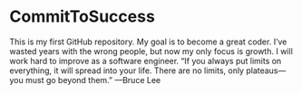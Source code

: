 # CommitToSuccess
This is my first GitHub repository. My goal is to become a great coder. I’ve wasted years with the wrong people, but now my only focus is growth. I will work hard to improve as a software engineer. “If you always put limits on everything, it will spread into your life. There are no limits, only plateaus—you must go beyond them.” —Bruce Lee
